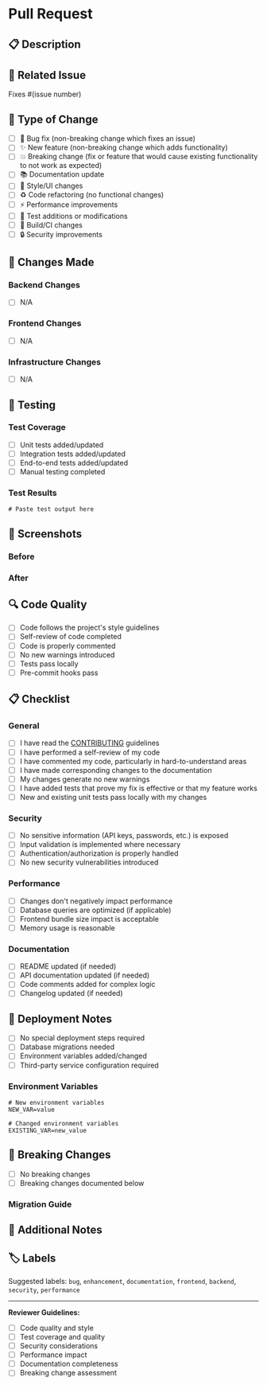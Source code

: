 # Pull Request

## 📋 Description

<!-- Provide a brief description of the changes in this PR -->

## 🔗 Related Issue

<!-- Link to the issue this PR addresses -->
Fixes #(issue number)

## 🧪 Type of Change

<!-- Mark the relevant option with an "x" -->

- [ ] 🐛 Bug fix (non-breaking change which fixes an issue)
- [ ] ✨ New feature (non-breaking change which adds functionality)
- [ ] 💥 Breaking change (fix or feature that would cause existing functionality to not work as expected)
- [ ] 📚 Documentation update
- [ ] 🎨 Style/UI changes
- [ ] ♻️ Code refactoring (no functional changes)
- [ ] ⚡ Performance improvements
- [ ] 🧪 Test additions or modifications
- [ ] 🔧 Build/CI changes
- [ ] 🔒 Security improvements

## 🚀 Changes Made

<!-- Describe the changes made in this PR -->

### Backend Changes
- [ ] N/A
<!-- List backend changes here -->

### Frontend Changes
- [ ] N/A
<!-- List frontend changes here -->

### Infrastructure Changes
- [ ] N/A
<!-- List infrastructure/deployment changes here -->

## 🧪 Testing

<!-- Describe the tests you ran to verify your changes -->

### Test Coverage
- [ ] Unit tests added/updated
- [ ] Integration tests added/updated
- [ ] End-to-end tests added/updated
- [ ] Manual testing completed

### Test Results
<!-- Paste test results or describe manual testing steps -->

```
# Paste test output here
```

## 📸 Screenshots

<!-- If applicable, add screenshots to help explain your changes -->

### Before
<!-- Screenshot of the current state -->

### After
<!-- Screenshot of the new state -->

## 🔍 Code Quality

<!-- Mark completed items with an "x" -->

- [ ] Code follows the project's style guidelines
- [ ] Self-review of code completed
- [ ] Code is properly commented
- [ ] No new warnings introduced
- [ ] Tests pass locally
- [ ] Pre-commit hooks pass

## 📋 Checklist

<!-- Mark completed items with an "x" -->

### General
- [ ] I have read the [CONTRIBUTING](../CONTRIBUTING.md) guidelines
- [ ] I have performed a self-review of my code
- [ ] I have commented my code, particularly in hard-to-understand areas
- [ ] I have made corresponding changes to the documentation
- [ ] My changes generate no new warnings
- [ ] I have added tests that prove my fix is effective or that my feature works
- [ ] New and existing unit tests pass locally with my changes

### Security
- [ ] No sensitive information (API keys, passwords, etc.) is exposed
- [ ] Input validation is implemented where necessary
- [ ] Authentication/authorization is properly handled
- [ ] No new security vulnerabilities introduced

### Performance
- [ ] Changes don't negatively impact performance
- [ ] Database queries are optimized (if applicable)
- [ ] Frontend bundle size impact is acceptable
- [ ] Memory usage is reasonable

### Documentation
- [ ] README updated (if needed)
- [ ] API documentation updated (if needed)
- [ ] Code comments added for complex logic
- [ ] Changelog updated (if needed)

## 🚀 Deployment Notes

<!-- Any special deployment considerations -->

- [ ] No special deployment steps required
- [ ] Database migrations needed
- [ ] Environment variables added/changed
- [ ] Third-party service configuration required

### Environment Variables
<!-- List any new or changed environment variables -->

```
# New environment variables
NEW_VAR=value

# Changed environment variables
EXISTING_VAR=new_value
```

## 🔄 Breaking Changes

<!-- If this is a breaking change, describe the impact and migration path -->

- [ ] No breaking changes
- [ ] Breaking changes documented below

### Migration Guide
<!-- Provide migration steps for breaking changes -->

## 📝 Additional Notes

<!-- Any additional information that reviewers should know -->

## 🏷️ Labels

<!-- Suggest appropriate labels for this PR -->

Suggested labels: `bug`, `enhancement`, `documentation`, `frontend`, `backend`, `security`, `performance`

---

**Reviewer Guidelines:**
- [ ] Code quality and style
- [ ] Test coverage and quality
- [ ] Security considerations
- [ ] Performance impact
- [ ] Documentation completeness
- [ ] Breaking change assessment